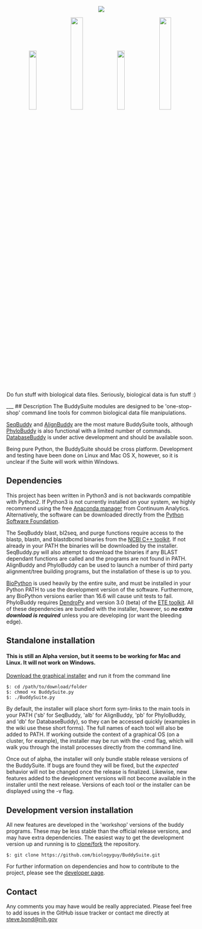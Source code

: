<p align="center"><a href="https://github.com/biologyguy/BuddySuite/wiki">
<img src="https://raw.githubusercontent.com/biologyguy/BuddySuite/master/images/BuddySuite-logo.gif" /></a></p>
<p align="center">
<a href="https://github.com/biologyguy/BuddySuite/wiki/SeqBuddy"><img src="https://raw.githubusercontent.com/biologyguy/BuddySuite/master/images/SeqBuddy-logo.gif" width=20%/></a>
<a href="https://github.com/biologyguy/BuddySuite/wiki/AlignBuddy"><img src="https://raw.githubusercontent.com/biologyguy/BuddySuite/master/images/AlignBuddy-logo.gif" width=25%/></a>
<a href="https://github.com/biologyguy/BuddySuite/wiki/DatabaseBuddy"><img src="https://raw.githubusercontent.com/biologyguy/BuddySuite/master/images/DBBuddy-logo.gif" width=20%/></a>
<a href="https://github.com/biologyguy/BuddySuite/wiki/PhyloBuddy"><img src="https://raw.githubusercontent.com/biologyguy/BuddySuite/master/images/PhyloBuddy-logo.gif" width=25%/></a>
</p>
<p align="center">Do fun stuff with biological data files. Seriously, biological data is fun stuff :)</p>
___
## Description
The BuddySuite modules are designed to be 'one-stop-shop' command line tools for common biological data file
 manipulations.

[SeqBuddy](https://github.com/biologyguy/BuddySuite/wiki/SeqBuddy) and
 [AlignBuddy](https://github.com/biologyguy/BuddySuite/wiki/AlignBuddy) are the most mature BuddySuite tools, although
 [PhyloBuddy](https://github.com/biologyguy/BuddySuite/wiki/PhyloBuddy) is also functional with a limited number of
 commands. [DatabaseBuddy](https://github.com/biologyguy/BuddySuite/wiki/DatabaseBuddy) is under active development and
 should be available soon.

Being pure Python, the BuddySuite should be cross platform. Development and testing have been done on Linux
 and Mac OS X, however, so it is unclear if the Suite will work within Windows.

## Dependencies
This project has been written in Python3 and is not backwards compatible with Python2. If Python3 is not currently
 installed on your system, we highly recommend using the free [Anaconda manager](http://continuum.io/downloads#py34)
 from Continuum Analytics. Alternatively, the software can be downloaded directly from the
 [Python Software Foundation](https://www.python.org/downloads/).


The SeqBuddy blast, bl2seq, and purge functions require access to the blastp, blastn, and blastdbcmd binaries from the
 [NCBI C++ toolkit](http://www.ncbi.nlm.nih.gov/IEB/ToolBox/CPP_DOC/). If not already in your PATH the binaries will be
 downloaded by the installer. SeqBuddy.py will also attempt to download the binaries if any BLAST dependant functions
 are called and the programs are not found in PATH. AlignBuddy and PhyloBuddy can be used to launch a number of third
 party alignment/tree building programs, but the installation of these is up to you.
 
[BioPython](http://biopython.org/) is used heavily by the entire suite, and must be installed in your Python PATH to
 use the development version of the software. Furthermore, any BioPython versions earlier than 16.6 will cause unit
 tests to fail. PhyloBuddy requires [DendroPy](https://pythonhosted.org/DendroPy/) and version 3.0 (beta) of the
 [ETE toolkit](http://etetoolkit.org/download/). All of these dependencies are bundled with the installer, however, so
 _**no extra download is required**_ unless you are developing (or want the bleeding edge).
 
## Standalone installation 
#### This is still an Alpha version, but it seems to be working for Mac and Linux. It will not work on Windows.
[Download the graphical installer](https://raw.github.com/biologyguy/BuddySuite/master/BuddySuite.py)
 and run it from the command line
    
    $: cd /path/to/download/folder
    $: chmod +x BuddySuite.py
    $: ./BuddySuite.py

By default, the installer will place short form sym-links to the main tools in your PATH ('sb' for SeqBuddy, 'alb'
 for AlignBuddy, 'pb' for PhyloBuddy, and 'db' for DatabaseBuddy), so they can be accessed quickly (examples in the
 wiki use these short forms). The full names of each tool will also be added to PATH. If working outside the context
 of a graphical OS (on a cluster, for example), the installer may be run with the -cmd flag, which will walk you
 through the install processes directly from the command line.

Once out of alpha, the installer will only bundle stable release versions of the BuddySuite. If bugs are found they will
 be fixed, but the *expected* behavior will not be changed once the release is finalized. Likewise, new features added
 to the development versions will not become available in the installer until the next release. Versions of each tool or
 the installer can be displayed using the -v flag.

## Development version installation
All new features are developed in the 'workshop' versions of the buddy programs. These may be less stable than the
 official release versions, and may have extra dependencies. The easiest way to get the development version
 up and running is to [clone/fork](https://help.github.com/articles/fork-a-repo/) the repository.

    $: git clone https://github.com/biologyguy/BuddySuite.git

For further information on dependencies and how to contribute to the project, please see the
 [developer page](https://github.com/biologyguy/BuddySuite/wiki/Developers).

## Contact
Any comments you may have would be really appreciated. Please feel free to add issues in the GitHub issue tracker or
 contact me directly at [steve.bond@nih.gov](mailto:steve.bond@nih.gov)